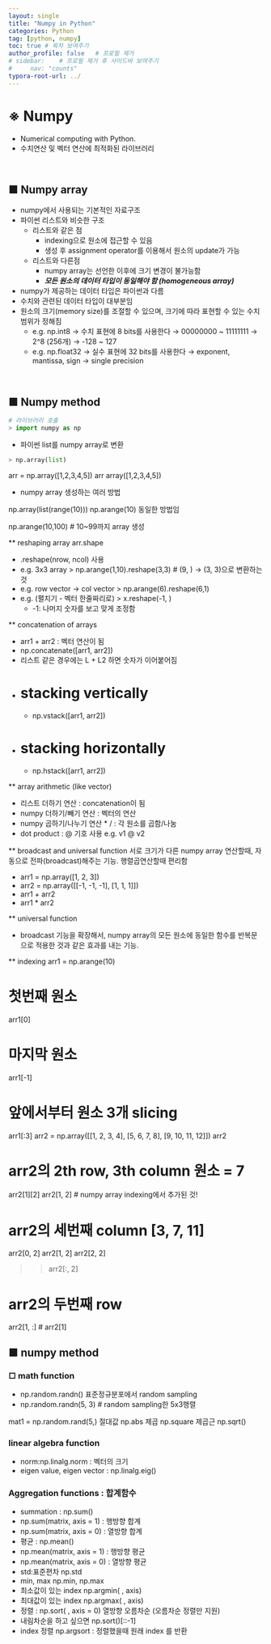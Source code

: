```yaml
---
layout: single
title: "Numpy in Python"
categories: Python
tag: [python, numpy]
toc: true # 목차 보여주기
author_profile: false   # 프로필 제거
# sidebar:    # 프로필 제거 후 사이드바 보여주기
#     nav: "counts"
typora-root-url: ../
---
```


# **※ Numpy**
- Numerical computing with Python.
- 수치연산 및 벡터 연산에 최적화된 라이브러리

<br>

## ■ Numpy array
- numpy에서 사용되는 기본적인 자료구조
- 파이썬 리스트와 비슷한 구조
  - 리스트와 같은 점
    - indexing으로 원소에 접근할 수 있음
    - 생성 후 assignment operator를 이용해서 원소의 update가 가능
  - 리스트와 다른점
    - numpy array는 선언한 이후에 크기 변경이 불가능함
    - ***모든 원소의 데이터 타입이 동일해야 함 (homogeneous array)***
- numpy가 제공하는 데이터 타입은 파이썬과 다름
- 수치와 관련된 데이터 타입이 대부분임
- 원소의 크기(memory size)를 조절할 수 있으며, 크기에 따라 표현할 수 있는 수치 범위가 정해짐
    - e.g. np.int8 → 수치 표현에 8 bits를 사용한다 → 00000000 ~ 11111111 → 2^8 (256개) → -128 ~ 127
    - e.g. np.float32 → 실수 표현에 32 bits를 사용한다 → exponent, mantissa, sign → single precision

<br>

## ■ Numpy method

```py
# 라이브러리 호출
> import numpy as np
```

* 파이썬 list를 numpy array로 변환
```py
> np.array(list)
```
arr = np.array([1,2,3,4,5])
arr
array([1,2,3,4,5])

* numpy array 생성하는 여러 방법

np.array(list(range(10)))
np.arange(10)
동일한 방법임

np.arange(10,100) # 10~99까지 array 생성

** reshaping array
arr.shape

- .reshape(nrow, ncol) 사용
- e.g. 3x3 array > np.arange(1,10).reshape(3,3) # (9, ) -> (3, 3)으로 변환하는 것
- e.g. row vector -> col vector > np.arange(6).reshape(6,1)
- e.g. (펼치기 - 벡터 한줄짜리로) > x.reshape(-1, )
  - -1: 나머지 숫자를 보고 맞게 조정함

** concatenation of arrays
- arr1 + arr2 : 벡터 연산이 됨
- np.concatenate([arr1, arr2])
- 리스트 같은 경우에는 L + L2 하면 숫자가 이어붙어짐
- # stacking vertically
  - np.vstack([arr1, arr2])
- # stacking horizontally
  - np.hstack([arr1, arr2])
  
** array arithmetic (like vector)
- 리스트 더하기 연산 : concatenation이 됨
- numpy 더하기/빼기 연산 : 벡터의 연산
- numpy 곱하기/나누기 연산 * / : 각 원소를 곱함/나눔
- dot product : @ 기호 사용 e.g. v1 @ v2

** broadcast and universal function
서로 크기가 다른 numpy array 연산할때, 자동으로 전파(broadcast)해주는 기능. 행렬곱연산할때 편리함
- arr1 = np.array([1, 2, 3])
- arr2 = np.array([[-1, -1, -1],
                 [1, 1, 1]])
- arr1 + arr2
- arr1 * arr2

** universal function
- broadcast 기능을 확장해서, numpy array의 모든 원소에 동일한 함수를 반복문으로 적용한 것과 같은 효과를 내는 기능.

** indexing
arr1 = np.arange(10)
# 첫번째 원소
arr1[0]
# 마지막 원소
arr1[-1]
# 앞에서부터 원소 3개 slicing
arr1[:3]
arr2 = np.array([[1, 2, 3, 4],
               [5, 6, 7, 8],
               [9, 10, 11, 12]])
arr2
# arr2의 2th row, 3th column 원소 = 7
arr2[1][2]
arr2[1, 2] # numpy array indexing에서 추가된 것!

# arr2의 세번째 column [3, 7, 11]
arr2[0, 2]
arr2[1, 2]
arr2[2, 2]
>> arr2[:, 2]

# arr2의 두번째 row
arr2[1, :] # arr2[1]

## ■ numpy method
### □ math function
- np.random.randn() 표준정규분포에서 random sampling
- np.random.randn(5, 3) # random sampling한 5x3행렬

mat1 = np.random.rand(5,)
절대값 np.abs
제곱 np.square
제곱근 np.sqrt()

### linear algebra function
- norm:np.linalg.norm : 벡터의 크기
- eigen value, eigen vector : np.linalg.eig()

### Aggregation functions : 합계함수
- summation : np.sum()
- np.sum(matrix, axis = 1) : 행방향 합계
- np.sum(matrix, axis = 0) : 열방향 합계
- 평균 : np.mean()
- np.mean(matrix, axis = 1) : 행방향 평균
- np.mean(matrix, axis = 0) : 열방향 평균
- std:표준편차 np.std
- min, max np.min, np.max
- 최소값이 있는 index np.argmin( , axis)
- 최대값이 있는 index np.argmax( , axis)
- 정렬 : np.sort( , axis = 0) 열방향 오름차순 (오름차순 정렬만 지원)
- 내림차순을 하고 싶으면 np.sort()[::-1]
- index 정렬 np.argsort : 정렬했을때 원래 index 를 반환